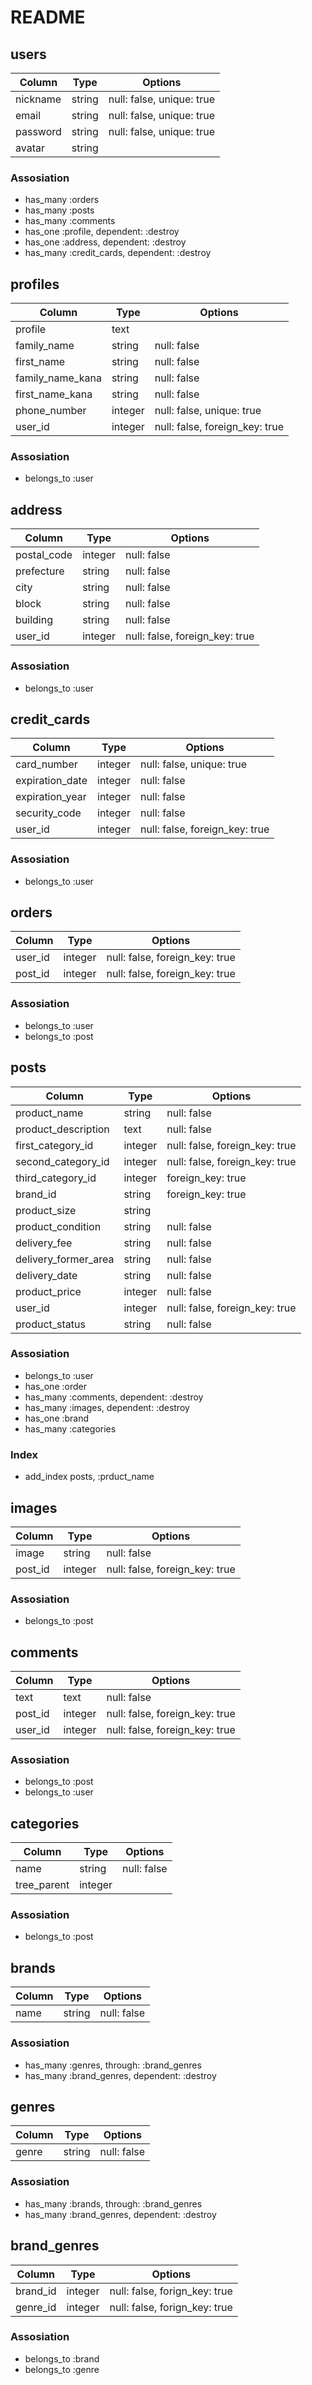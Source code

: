 # README

## users

|Column|Type|Options|
|------|----|-------|
|nickname|string|null: false, unique: true|
|email|string|null: false, unique: true|
|password|string|null: false, unique: true|
|avatar|string||

### Assosiation
- has_many :orders
- has_many :posts
- has_many :comments
- has_one :profile, dependent: :destroy
- has_one :address, dependent: :destroy
- has_many :credit_cards, dependent: :destroy


## profiles

|Column|Type|Options|
|------|----|-------|
|profile|text||
|family_name|string|null: false|
|first_name|string|null: false|
|family_name_kana|string|null: false|
|first_name_kana|string|null: false|
|phone_number|integer|null: false, unique: true|
|user_id|integer|null: false, foreign_key: true|

### Assosiation
- belongs_to :user


## address

|Column|Type|Options|
|------|----|-------|
|postal_code|integer|null: false|
|prefecture|string|null: false|
|city|string|null: false|
|block|string|null: false|
|building|string|null: false|
|user_id|integer|null: false, foreign_key: true|

### Assosiation
- belongs_to :user


## credit_cards

|Column|Type|Options|
|------|----|-------|
|card_number|integer|null: false, unique: true|
|expiration_date|integer|null: false|
|expiration_year|integer|null: false|
|security_code|integer|null: false|
|user_id|integer|null: false, foreign_key: true|

### Assosiation
- belongs_to :user


## orders

|Column|Type|Options|
|------|----|-------|
|user_id|integer|null: false, foreign_key: true|
|post_id|integer|null: false, foreign_key: true|

### Assosiation
- belongs_to :user
- belongs_to :post


## posts

|Column|Type|Options|
|------|----|-------|
|product_name|string|null: false|
|product_description|text|null: false|
|first_category_id|integer|null: false, foreign_key: true|
|second_category_id|integer|null: false, foreign_key: true|
|third_category_id|integer|foreign_key: true|
|brand_id|string|foreign_key: true|
|product_size|string||
|product_condition|string|null: false|
|delivery_fee|string|null: false|
|delivery_former_area|string|null: false|
|delivery_date|string|null: false|
|product_price|integer|null: false|
|user_id|integer|null: false, foreign_key: true|
|product_status|string|null: false|

### Assosiation
- belongs_to :user
- has_one :order
- has_many :comments, dependent: :destroy
- has_many :images, dependent: :destroy
- has_one :brand
- has_many :categories

### Index
- add_index posts, :prduct_name


## images

|Column|Type|Options|
|------|----|-------|
|image|string|null: false|
|post_id|integer|null: false, foreign_key: true|

### Assosiation
- belongs_to :post


## comments

|Column|Type|Options|
|------|----|-------|
|text|text|null: false|
|post_id|integer|null: false, foreign_key: true|
|user_id|integer|null: false, foreign_key: true|

### Assosiation
- belongs_to :post
- belongs_to :user


## categories

|Column|Type|Options|
|------|----|-------|
|name|string|null: false|
|tree_parent|integer||

### Assosiation
- belongs_to :post


## brands
|Column|Type|Options|
|------|----|-------|
|name|string|null: false|

### Assosiation
- has_many :genres, through: :brand_genres
- has_many :brand_genres, dependent: :destroy


## genres
|Column|Type|Options|
|------|----|-------|
|genre|string|null: false|

### Assosiation
- has_many :brands, through: :brand_genres
- has_many :brand_genres, dependent: :destroy


## brand_genres
|Column|Type|Options|
|------|----|-------|
|brand_id|integer|null: false, forign_key: true|
|genre_id|integer|null: false, forign_key: true|

### Assosiation
- belongs_to :brand
- belongs_to :genre
